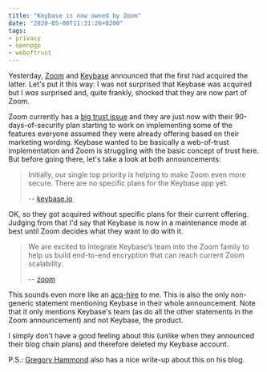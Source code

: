 ```yaml
---
title: "Keybase is now owned by Zoom"
date: "2020-05-08T11:31:26+0200"
tags:
- privacy
- openpgp
- weboftrust
---
```


Yesterday, [Zoom][z] and [Keybase][k] announced that the first had acquired the latter. Let's put it this way: I was not surprised that Keybase was acquired but I *was* surprised and, quite frankly, shocked that they are now part of Zoom.

Zoom currently has a [big trust issue](https://zerokspot.com/weblog/2020/04/03/zoom-not-suited-for-secrets/) and they are just now with their 90-days-of-security plan starting to work on implementing some of the features everyone assumed they were already offering based on their marketing wording. Keybase wanted to be basically a web-of-trust implementation and Zoom is struggling with the basic concept of trust here. But before going there, let's take a look at both announcements:

> Initially, our single top priority is helping to make Zoom even more secure. There are no specific plans for the Keybase app yet.
> 
> -- [keybase.io][k]

OK, so they got acquired without specific plans for their current offering. Judging from that I'd say that Keybase is now in a maintenance mode at best until Zoom decides what they want to do with it.

> We are excited to integrate Keybase’s team into the Zoom family to help us build end-to-end encryption that can reach current Zoom scalability. 
> 
> -- [zoom][z]

This sounds even more like an [acq-hire](https://en.wikipedia.org/wiki/Acqui-hiring) to me. This is also the only non-generic statement mentioning Keybase in their whole announcement. Note that it only mentions Keybase's team (as do all the other statements in the Zoom announcement) and not Keybase, the product. 

I simply don't have a good feeling about this (unlike when they announced their blog chain plans) and therefore deleted my Keybase account. 

P.S.: [Gregory Hammond][g] also has a nice write-up about this on his blog.

[z]: https://blog.zoom.us/wordpress/2020/05/07/zoom-acquires-keybase-and-announces-goal-of-developing-the-most-broadly-used-enterprise-end-to-end-encryption-offering/
[k]: https://keybase.io/blog/keybase-joins-zoom
[g]: https://gregoryhammond.ca/blog/why-zoom-buying-keybase-is-good-and-bad/?ref=mastodonpost
